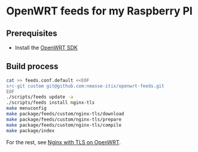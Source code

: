 # OpenWRT feeds for my Raspberry PI

## Prerequisites

* Install the [OpenWRT SDK](https://openwrt.org/docs/guide-developer/using_the_sdk)

## Build process

```sh
cat >> feeds.conf.default <<EOF
src-git custom git@github.com:nmasse-itix/openwrt-feeds.git
EOF
./scripts/feeds update -a
./scripts/feeds install nginx-tls
make menuconfig
make package/feeds/custom/nginx-tls/download
make package/feeds/custom/nginx-tls/prepare
make package/feeds/custom/nginx-tls/compile
make package/index
```

For the rest, see [Nginx with TLS on OpenWRT](https://www.itix.fr/blog/nginx-with-tls-on-openwrt/).
